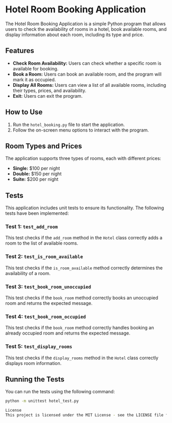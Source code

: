 # Hotel Room Booking Application

The Hotel Room Booking Application is a simple Python program that allows users to check the availability of rooms in a hotel, book available rooms, and display information about each room, including its type and price.

## Features

- **Check Room Availability:** Users can check whether a specific room is available for booking.
- **Book a Room:** Users can book an available room, and the program will mark it as occupied.
- **Display All Rooms:** Users can view a list of all available rooms, including their types, prices, and availability.
- **Exit:** Users can exit the program.

## How to Use

1. Run the `hotel_booking.py` file to start the application.
2. Follow the on-screen menu options to interact with the program.

## Room Types and Prices

The application supports three types of rooms, each with different prices:

- **Single:** $100 per night
- **Double:** $150 per night
- **Suite:** $200 per night

## Tests

This application includes unit tests to ensure its functionality. The following tests have been implemented:

### Test 1: `test_add_room`

This test checks if the `add_room` method in the `Hotel` class correctly adds a room to the list of available rooms.

### Test 2: `test_is_room_available`

This test checks if the `is_room_available` method correctly determines the availability of a room.

### Test 3: `test_book_room_unoccupied`

This test checks if the `book_room` method correctly books an unoccupied room and returns the expected message.

### Test 4: `test_book_room_occupied`

This test checks if the `book_room` method correctly handles booking an already occupied room and returns the expected message.

### Test 5: `test_display_rooms`

This test checks if the `display_rooms` method in the `Hotel` class correctly displays room information.

## Running the Tests

You can run the tests using the following command:

```bash
python -m unittest hotel_test.py

License
This project is licensed under the MIT License - see the LICENSE file for details.
